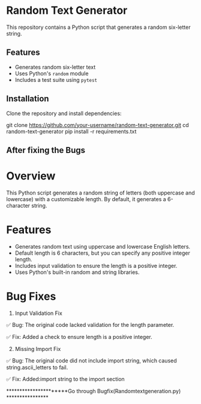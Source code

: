 # Random Text Generator

This repository contains a Python script that generates a random six-letter string.

## Features
- Generates random six-letter text
- Uses Python's `random` module
- Includes a test suite using `pytest`

## Installation
Clone the repository and install dependencies:

git clone https://github.com/your-username/random-text-generator.git
cd random-text-generator
pip install -r requirements.txt


## After fixing the Bugs 

# Overview
This Python script generates a random string of letters (both uppercase and lowercase) with a customizable length. By default, it generates a 6-character string.

# Features
* Generates random text using uppercase and lowercase English letters.
* Default length is 6 characters, but you can specify any positive integer length.
* Includes input validation to ensure the length is a positive integer.
* Uses Python's built-in random and string libraries.
  
# Bug Fixes
1. Input Validation Fix
   
✅ Bug: The original code lacked validation for the length parameter.


✅ Fix: Added a check to ensure length is a positive integer.



2. Missing Import Fix
   
✅ Bug: The original code did not include import string, which caused string.ascii_letters to fail.


✅ Fix: Added:import string to the import section 


**********************Go through Bugfix(Randomtextgeneration.py) ****************
